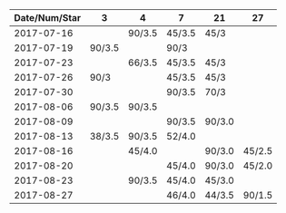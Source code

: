 Date/Num/Star   |  3     |  4     | 7      | 21     | 27     |
----------------|--------|--------|--------|--------|--------|
2017-07-16      |        | 90/3.5 | 45/3.5 | 45/3   |        |
2017-07-19      | 90/3.5 |        | 90/3   |        |        |
2017-07-23      |        | 66/3.5 | 45/3.5 | 45/3   |        |
2017-07-26      | 90/3   |        | 45/3.5 | 45/3   |        |
2017-07-30      |        |        | 90/3.5 | 70/3   |        |
2017-08-06      | 90/3.5 | 90/3.5 |        |        |        |
2017-08-09      |        |        | 90/3.5 | 90/3.0 |        |
2017-08-13      | 38/3.5 | 90/3.5 | 52/4.0 |        |        |
2017-08-16      |        | 45/4.0 |        | 90/3.0 | 45/2.5 |
2017-08-20      |        |        | 45/4.0 | 90/3.0 | 45/2.0 |
2017-08-23      |        | 90/3.5 | 45/4.0 | 45/3.0 |        |
2017-08-27      |        |        | 46/4.0 | 44/3.5 | 90/1.5
